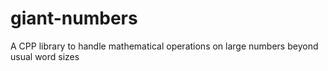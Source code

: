 # giant-numbers
A CPP library to handle mathematical operations on large numbers beyond usual word sizes
